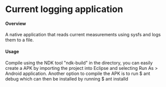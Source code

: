 Current logging application
===========================

#### Overview
A native application that reads current measurements using sysfs and logs them to a file.


#### Usage
Compile using the NDK tool "ndk-build" in the directory, you can easily create a APK by importing the project into Eclipse and selecting Run As > Android application.
Another option to compile the APK is to run
$ ant debug
which can then be installed by running
$ ant installd
